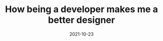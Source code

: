 ---
title: 'How being a developer makes me a better designer'
link: https://rafa.design/blog/how-being-a-developer-makes-me-a-better-designer/
description: "Transcript of Rafa's talk, originally presented at MOBX conference in Berlin, titled 'How Being a Developer Makes Me a Better Designer'"
tags: [reading]
date: 2021-10-23
---